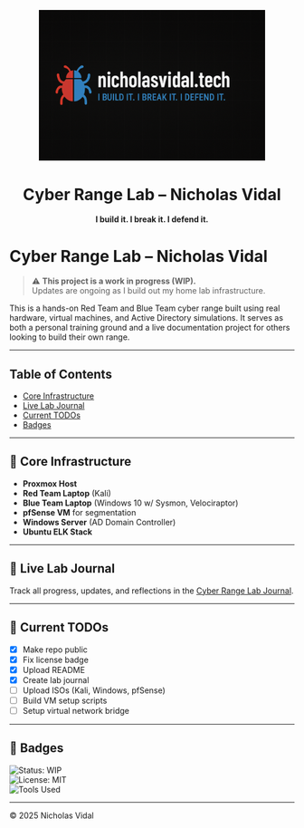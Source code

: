 <p align="center">
  <img src="docs/IMG_9563.png" alt="IMG_9563.png" width="400"/>
</p>

<h1 align="center">Cyber Range Lab – Nicholas Vidal</h1>
<p align="center"><strong>I build it. I break it. I defend it.</strong></p>

# Cyber Range Lab – Nicholas Vidal

> ⚠️ **This project is a work in progress (WIP).**  
> Updates are ongoing as I build out my home lab infrastructure.

This is a hands-on Red Team and Blue Team cyber range built using real hardware, virtual machines, and Active Directory simulations. It serves as both a personal training ground and a live documentation project for others looking to build their own range.

---

## Table of Contents
- [Core Infrastructure](#-core-infrastructure)
- [Live Lab Journal](#-live-lab-journal)
- [Current TODOs](#-current-todos)
- [Badges](#-badges)

---

## 🧱 Core Infrastructure

- **Proxmox Host**
- **Red Team Laptop** (Kali)
- **Blue Team Laptop** (Windows 10 w/ Sysmon, Velociraptor)
- **pfSense VM** for segmentation
- **Windows Server** (AD Domain Controller)
- **Ubuntu ELK Stack**

---

## 📓 Live Lab Journal

Track all progress, updates, and reflections in the [Cyber Range Lab Journal](https://zerohourcyber.github.io/docs/lab_journal).

---

## 🔧 Current TODOs

- [x] Make repo public  
- [x] Fix license badge  
- [x] Upload README  
- [x] Create lab journal  
- [ ] Upload ISOs (Kali, Windows, pfSense)  
- [ ] Build VM setup scripts  
- [ ] Setup virtual network bridge  

---

## 📛 Badges

![Status: WIP](https://img.shields.io/badge/status-WIP-yellow)  
![License: MIT](https://img.shields.io/badge/license-MIT-green)  
![Tools Used](https://img.shields.io/badge/tools-Kali%20%7C%20pfSense%20%7C%20ELK%20%7C%20Velociraptor-blue)

---

© 2025 Nicholas Vidal
